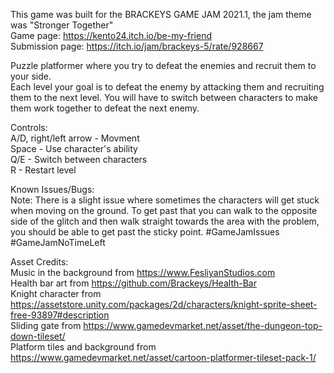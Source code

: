 This game was built for the BRACKEYS GAME JAM 2021.1, the jam theme was "Stronger Together"  
Game page: https://kento24.itch.io/be-my-friend  
Submission page: https://itch.io/jam/brackeys-5/rate/928667 



Puzzle platformer where you try to defeat the enemies and recruit them to your side.  
Each level your goal is to defeat the enemy by attacking them and recruiting them to the next level. You will have to switch between characters to make them work together to defeat the next enemy.  



Controls:  
A/D, right/left arrow -  Movment  
Space - Use character's ability  
Q/E - Switch between characters  
R - Restart level  



Known Issues/Bugs:  
Note: There is a slight issue where sometimes the characters will get stuck when moving on the ground. To get past that you can walk to the opposite side of the glitch and then walk straight towards the area with the problem, you should be able to get past the sticky point. #GameJamIssues #GameJamNoTimeLeft  



Asset Credits:  
Music in the background from https://www.FesliyanStudios.com  
Health bar art from https://github.com/Brackeys/Health-Bar  
Knight character from https://assetstore.unity.com/packages/2d/characters/knight-sprite-sheet-free-93897#description  
Sliding gate from https://www.gamedevmarket.net/asset/the-dungeon-top-down-tileset/  
Platform tiles and background from https://www.gamedevmarket.net/asset/cartoon-platformer-tileset-pack-1/  
